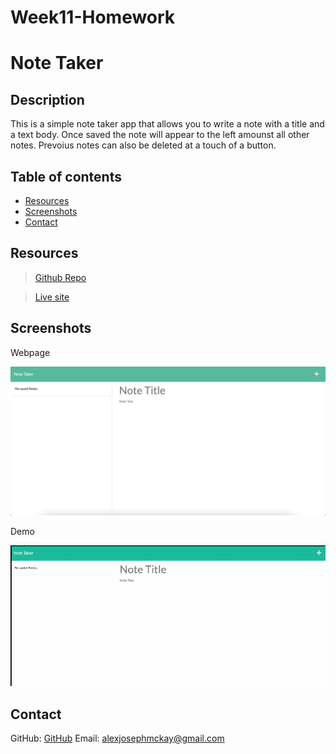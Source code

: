 # Week11-Homework

# Note Taker

## Description 

This is a simple note taker app that allows you to write a note with a title and a text body. Once saved the note will appear to the left amounst all other notes. Prevoius notes can also be deleted at a touch of a button.

## Table of contents 

- [Resources](#resources) 
- [Screenshots](#screenshots) 
- [Contact](#contact)
  
## Resources

> [Github Repo](https://github.com/mckayjalex/note-taker)

> [Live site](https://secure-hollows-59964.herokuapp.com/)

## Screenshots 

Webpage

![Webpage](images/note-taker-webpage.png)

Demo

![Demo](images/demo-action.gif)

## Contact

GitHub: [GitHub](https://github.com/mckayjalex) Email: [alexjosephmckay@gmail.com](alexjosephmckay@gmail.com)